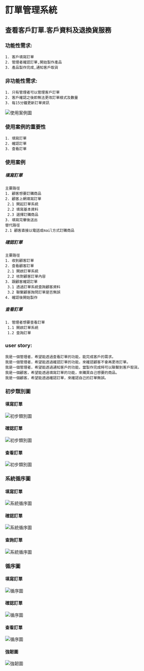 # 訂單管理系統
## 查看客戶訂單.客戶資料及退換貨服務
### 功能性需求:
    1. 客戶填寫訂單
    2. 管理者確認訂單,開始製作產品
    3. 產品製作完成,通知客戶取貨
### 非功能性需求:
    1. 只有管理者可以管理客戶訂單
    2. 客戶確認之後即無法更改訂單樣式及數量
    3. 每15分鐘更新訂單資訊
![使用案例圖](使用案例圖.png "usecasediagram")
### 使用案例的重要性
    1. 填寫訂單
    2. 確認訂單
    3. 查看訂單
### 使用案例
##### 填寫訂單
    主要路徑    
    1. 顧客想要訂購商品
    2. 顧客上網填寫訂單
     2.1 開起訂單系統
     2.2 填寫基本資料
     2.3 選擇訂購商品
    3. 填寫完畢後送出    
    替代路徑    
    2.1 顧客直接以電話或mail方式訂購商品
##### 確認訂單
    主要路徑
    1. 收到顧客訂單
    2. 查看顧客訂單
     2.1 開啟訂單系統
     2.2 核對顧客訂單內容
    3. 跟顧客確認訂單
     3.1 透過訂單系統查詢顧客資料
     3.2 聯繫顧客詢問訂單是否無誤
    4. 確認後開始製作 
##### 查看訂單
    1. 管理者想要查看訂單
     1.1 開啟訂單系統
     1.2 查詢訂單    
### user story:
    我是一個管理者，希望能透過查看訂單的功能，能完成客戶的需求。
    我是一個管理者，希望能透過確認訂單的功能，來確認顧客不會再更改訂單。
    我是一個管理者，希望能透過通知客戶的功能，當製作完成時可以聯繫到客戶取貨。
    我是一個顧客，希望能透過填寫訂單的功能，來購買自己想要的商品。 
    我是一個顧客，希望能透過確認訂單，來確認自己的訂單無誤。
### 初步類別圖
#### 填寫訂單
![初步類別圖](初步類別圖4.png "初步類別圖")
#### 確認訂單
![初步類別圖](初步類別圖5.png "初步類別圖")
#### 查看訂單
![初步類別圖](初步類別圖6.png "初步類別圖")
### 系統循序圖
#### 填寫訂單
![系統循序圖](填寫訂單循序單2.png "系統循序圖")
#### 確認訂單
![系統循序圖](確認訂單循序圖2.png "系統循序圖")
#### 查詢訂單
![系統循序圖](查詢訂單循序圖2.png "系統循序圖")
### 循序圖
#### 填寫訂單
![循序圖](循序圖-填寫訂單.png "循序圖")
#### 確認訂單
![循序圖](確認訂單2.png "循序圖")
#### 查看訂單
![循序圖](查看訂單2.png "循序圖")
#### 強韌圖
![強韌圖](強韌圖2.png "強韌圖")
